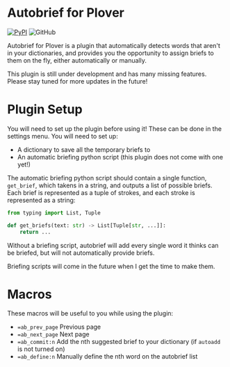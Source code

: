 # Autobrief for Plover
[![PyPI](https://img.shields.io/pypi/v/plover-autobrief)](https://pypi.org/project/plover-autobrief/)
![GitHub](https://img.shields.io/github/license/Kaoffie/plover_autobrief)

Autobrief for Plover is a plugin that automatically detects words that aren't in your dictionaries, and provides you the opportunity to assign briefs to them on the fly, either automatically or manually.

This plugin is still under development and has many missing features. Please stay tuned for more updates in the future!

# Plugin Setup

You will need to set up the plugin before using it! These can be done in the settings menu. You will need to set up:

- A dictionary to save all the temporary briefs to
- An automatic briefing python script (this plugin does not come with one yet!)

The automatic briefing python script should contain a single function, `get_brief`, which takens in a string, and outputs a list of possible briefs. Each brief is represented as a tuple of strokes, and each stroke is represented as a string:

```py
from typing import List, Tuple

def get_briefs(text: str) -> List[Tuple[str, ...]]:
    return ...
```

Without a briefing script, autobrief will add every single word it thinks can be briefed, but will not automatically provide briefs. 

Briefing scripts will come in the future when I get the time to make them.

# Macros

These macros will be useful to you while using the plugin:

- `=ab_prev_page` Previous page
- `=ab_next_page` Next page
- `=ab_commit:n` Add the nth suggested brief to your dictionary (if `autoadd` is not turned on)
- `=ab_define:n` Manually define the nth word on the autobrief list
